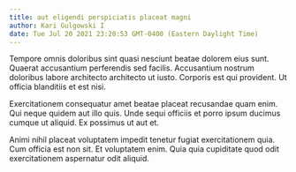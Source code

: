 ```yaml
---
title: aut eligendi perspiciatis placeat magni
author: Kari Gulgowski I
date: Tue Jul 20 2021 23:20:53 GMT-0400 (Eastern Daylight Time)
---
```

Tempore omnis doloribus sint quasi nesciunt beatae dolorem eius sunt. Quaerat accusantium perferendis sed facilis. Accusantium nostrum doloribus labore architecto architecto ut iusto. Corporis est qui provident. Ut officia blanditiis et est nisi.

 Exercitationem consequatur amet beatae placeat recusandae quam enim. Qui neque quidem aut illo quis. Unde sequi officiis et porro ipsum ducimus cumque ut aliquid. Ex possimus ut aut et.

 Animi nihil placeat voluptatem impedit tenetur fugiat exercitationem quia. Cum officia est non sit. Et voluptatem enim. Quia quia cupiditate quod odit exercitationem aspernatur odit aliquid.